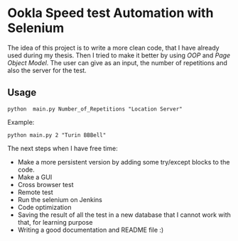 # Ookla Speed test Automation with Selenium

The idea of this project is to write a more clean code, that I have already used during my thesis. Then I tried to make it better by using *OOP* and *Page Object Model*. The user can give as an input, the number of repetitions and also the server for the test. 


## Usage

`python  main.py Number_of_Repetitions "Location Server"`

Example:

`python main.py 2 "Turin BBBell"`

The next steps when I have free time:

- Make a more persistent version by adding some try/except blocks to the code.
- Make a GUI 
- Cross browser test
- Remote test
- Run the selenium on Jenkins
- Code optimization
- Saving the result of all the test in a new database that I cannot work with that, for learning purpose
- Writing a good documentation and README file :)

